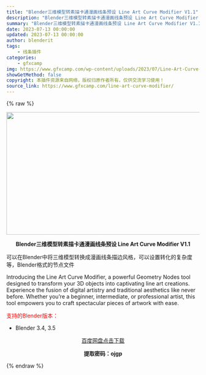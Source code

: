```yaml
---
title: "Blender三维模型转素描卡通漫画线条预设 Line Art Curve Modifier V1.1"
description: "Blender三维模型转素描卡通漫画线条预设 Line Art Curve Modifier V1.1 可以在Blender中将三维模型转换成漫画线条描边风格，可以设置转化的复杂度等，Blender格..."
summary: "Blender三维模型转素描卡通漫画线条预设 Line Art Curve Modifier V1.1 可以在Blender中将三维模型转换成漫画线条描边风格，可以设置转化的复杂度等，Blender格..."
date: 2023-07-13 00:00:00
updated: 2023-07-13 00:00:00
author: blenderit
tags: 
    - 线条插件
categories:
    - gfxcamp
img: https://www.gfxcamp.com/wp-content/uploads/2023/07/Line-Art-Curve-Modifier.jpg
showGetMethod: false
copyright: 本插件资源来自网络，版权归原作者所有，仅供交流学习使用！
source_link: https://www.gfxcamp.com/line-art-curve-modifier/
---
```


{% raw %}
<div><p><img decoding="async" class="aligncenter size-full wp-image-113461" src="https://www.gfxcamp.com/wp-content/uploads/2023/07/Line-Art-Curve-Modifier.jpg" data-src="https://www.gfxcamp.com/wp-content/uploads/2023/07/Line-Art-Curve-Modifier.jpg" alt="" width="640" height="320" data-srcset="https://www.gfxcamp.com/wp-content/uploads/2023/07/Line-Art-Curve-Modifier.jpg 640w, https://www.gfxcamp.com/wp-content/uploads/2023/07/Line-Art-Curve-Modifier-150x75.jpg 150w" data-sizes="(max-width: 640px) 100vw, 640px"></p><p style="text-align: center;"><strong>Blender三维模型转素描卡通漫画线条预设 Line Art Curve Modifier V1.1</strong></p><p>可以在Blender中将三维模型转换成漫画线条描边风格，可以设置转化的复杂度等，Blender格式的节点文件</p><p>Introducing the Line Art Curve Modifier, a powerful Geometry Nodes tool designed to transform your 3D objects into captivating line art creations. Experience the fusion of digital artistry and traditional aesthetics like never before. Whether you’re a beginner, intermediate, or professional artist, this tool empowers you to craft spectacular pieces of artwork with ease.</p><p style="text-align: left;"><span style="color: #ff0000;">支持的Blender版本：</span></p><ul>
<li style="text-align: left;">Blender 3.4, 3.5</li>
</ul><p style="text-align: center;"><a class="maxbutton-3 maxbutton maxbutton-baidu" target="_blank" rel="noopener" href="https://pan.baidu.com/s/1kCFxW_S3eCMbfucRtv95Nw?pwd=ojgp"><span class="mb-text">百度网盘点击下载</span></a></p><p style="text-align: center;"><strong>提取密码：ojgp</strong></p></div>
<div style="display: none">gfxcamp</div>
{% endraw %}